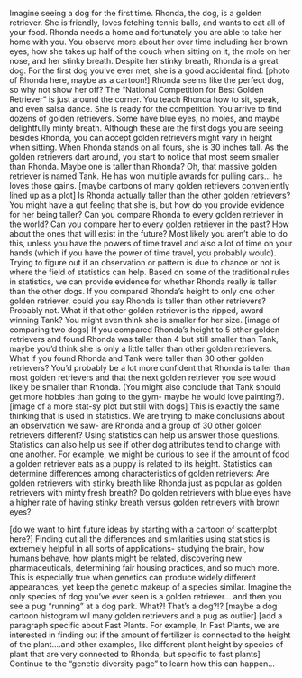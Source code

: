 Imagine seeing a dog for the first time. Rhonda, the dog, is a golden retriever. She is friendly, loves fetching tennis balls, and wants to eat all of your food. Rhonda needs a home and fortunately you are able to take her home with you. You observe more about her over time including her brown eyes, how she takes up half of the couch when sitting on it, the mole on her nose, and her stinky breath. Despite her stinky breath, Rhonda is a great dog. For the first dog you’ve ever met, she is a good accidental find.
[photo of Rhonda here, maybe as a cartoon!]
Rhonda seems like the perfect dog, so why not show her off? The “National Competition for Best Golden Retriever” is just around the corner. You teach Rhonda how to sit, speak, and even salsa dance. She is ready for the competition. You arrive to find dozens of golden retrievers. Some have blue eyes, no moles, and maybe delightfully minty breath.  Although these are the first dogs you are seeing besides Rhonda, you can accept golden retrievers might vary in height when sitting. When Rhonda stands on all fours, she is 30 inches tall. As the golden retrievers dart around, you start to notice that most seem smaller than Rhonda. Maybe one is taller than Rhonda? Oh, that massive golden retriever is named Tank. He has won multiple awards for pulling cars… he loves those gains.
[maybe cartoons of many golden retrievers conveniently lined up as a plot]
Is Rhonda actually taller than the other golden retrievers? You might have a gut feeling that she is, but how do you provide evidence for her being taller? Can you compare Rhonda to every golden retriever in the world? Can you compare her to every golden retriever in the past? How about the ones that will exist in the future? Most likely you aren’t able to do this, unless you have the powers of time travel and also a lot of time on your hands (which if you have the power of time travel, you probably would). Trying to figure out if an observation or pattern is due to chance or not is where the field of statistics can help. Based on some of the traditional rules in statistics, we can provide evidence for whether Rhonda really is taller than the other dogs. 
If you compared Rhonda’s height to only one other golden retriever, could you say Rhonda is taller than other retrievers? Probably not. What if that other golden retriever is the ripped, award winning Tank? You might even think she is smaller for her size. 
[image of comparing two dogs]
If you compared  Rhonda’s height to 5 other golden retrievers and found Rhonda was taller than 4 but still smaller than Tank, maybe you’d think she is only a little taller than other golden retrievers. What if you found Rhonda and Tank were taller than 30 other golden retrievers? You’d probably be a lot more confident that Rhonda is taller than most golden retrievers and that the next golden retriever you see would likely be smaller than Rhonda. (You might also conclude that Tank should get more hobbies than going to the gym- maybe he would love painting?). 
[image of a more stat-sy plot but still with dogs]
This is exactly the same thinking that is used in statistics. We are trying to make conclusions about an observation we saw- are Rhonda and a group of 30 other golden retrievers different? Using statistics can help us answer those questions. Statistics can also help us see if other dog attributes tend to change with one another. For example, we might be curious to see if the amount of food a golden retriever eats as a puppy is related to its height. Statistics can determine differences among characteristics of golden retrievers: Are golden retrievers with stinky breath like Rhonda just as popular as golden retrievers with minty fresh breath? Do golden retrievers with blue eyes have a higher rate of having stinky breath versus golden retrievers with brown eyes?

[do we want to hint future ideas by starting with a cartoon of scatterplot here?]
Finding out all the differences and similarities using statistics is extremely helpful in all sorts of applications- studying the brain, how humans behave, how plants might be related, discovering new pharmaceuticals, determining fair housing practices, and so much more. This is especially true when genetics can produce widely different appearances, yet keep the genetic makeup of a species similar. Imagine the only species of dog you’ve ever seen is a golden retriever… and then you see a pug “running” at a dog park. What?! That’s a dog?!?
[maybe a dog cartoon histogram wil many golden retrievers and a pug as outlier]
[add a paragraph specific about Fast Plants. For example, In Fast Plants, we are interested in finding out if the amount of fertilizer is connected to the height of the plant….and other examples, like different plant height by species of plant that are very connected to Rhonda, but specific to fast plants]
Continue to the “genetic diversity page” to learn how this can happen…

